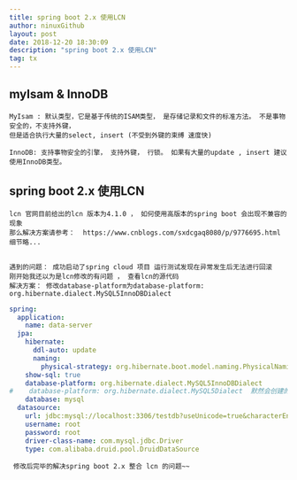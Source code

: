 ```yaml
---
title: spring boot 2.x 使用LCN
author: ninuxGithub
layout: post
date: 2018-12-20 18:30:09
description: "spring boot 2.x 使用LCN"
tag: tx
---
```


## myIsam & InnoDB
    MyIsam : 默认类型，它是基于传统的ISAM类型， 是存储记录和文件的标准方法。 不是事物安全的，不支持外键，
    但是适合执行大量的select, insert (不受到外键的束缚 速度快)
    
    InnoDB: 支持事物安全的引擎， 支持外键， 行锁。 如果有大量的update , insert 建议使用InnoDB类型。
    
    
    
## spring boot 2.x 使用LCN
    lcn 官网目前给出的lcn 版本为4.1.0 ， 如何使用高版本的spring boot 会出现不兼容的现象
    那么解决方案请参考：  https://www.cnblogs.com/sxdcgaq8080/p/9776695.html
    细节略...
    
    
    遇到的问题： 成功启动了spring cloud 项目 运行测试发现在异常发生后无法进行回滚
    刚开始我还以为是lcn修改的有问题 ， 查看lcn的源代码 
    解决方案： 修改database-platform为database-platform: org.hibernate.dialect.MySQL5InnoDBDialect

```yaml
spring:
  application:
    name: data-server
  jpa:
    hibernate:
      ddl-auto: update
      naming:
        physical-strategy: org.hibernate.boot.model.naming.PhysicalNamingStrategyStandardImpl
    show-sql: true
    database-platform: org.hibernate.dialect.MySQL5InnoDBDialect
#    database-platform: org.hibernate.dialect.MySQL5Dialect  默然会创建的表为MyIsam 类型  不支持事物 ， 自然无法回滚
    database: mysql
  datasource:
    url: jdbc:mysql://localhost:3306/testdb?useUnicode=true&characterEncoding=utf-8
    username: root
    password: root
    driver-class-name: com.mysql.jdbc.Driver
    type: com.alibaba.druid.pool.DruidDataSource
```   
     
     
     修改后完毕的解决spring boot 2.x 整合 lcn 的问题~~
     
    

